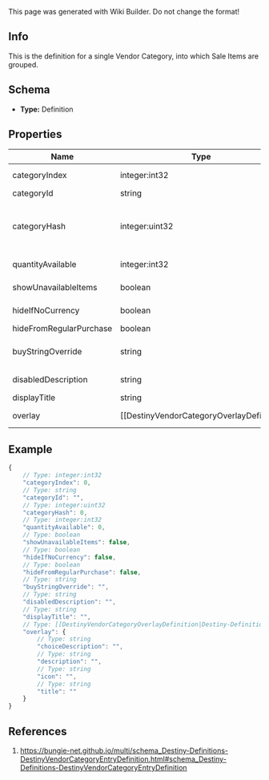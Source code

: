 <span class="wiki-builder">This page was generated with Wiki Builder. Do not change the format!</span>

## Info
This is the definition for a single Vendor Category, into which Sale Items are grouped.

## Schema
* **Type:** Definition

## Properties
Name | Type | Description
---- | ---- | -----------
categoryIndex | integer:int32 | The index of the category in the original category definitions for the vendor.
categoryId | string | The string identifier of the category.
categoryHash | integer:uint32 | The hashed identifier for the category.  (note that this is NOT pointing to a DestinyVendorCategoryDefinition,it's confusing but this is a sale item category in a vendor, not a categorization of vendors themselves)
quantityAvailable | integer:int32 | The amount of items that will be available when this category is shown.
showUnavailableItems | boolean | If items aren't up for sale in this category, should we still show them (greyed out)?
hideIfNoCurrency | boolean | If you don't have the currency required to buy items from this category, should the items be hidden?
hideFromRegularPurchase | boolean | True if this category doesn't allow purchases.
buyStringOverride | string | The localized string for making purchases from this category, if it is different from the vendor's string for purchasing.
disabledDescription | string | If the category is disabled, this is the localized description to show.
displayTitle | string | The localized title of the category.
overlay | [[DestinyVendorCategoryOverlayDefinition|Destiny-Definitions-DestinyVendorCategoryOverlayDefinition]]:Definition | If this category has an overlay prompt that should appear, this contains the details of that prompt.

## Example
```javascript
{
    // Type: integer:int32
    "categoryIndex": 0,
    // Type: string
    "categoryId": "",
    // Type: integer:uint32
    "categoryHash": 0,
    // Type: integer:int32
    "quantityAvailable": 0,
    // Type: boolean
    "showUnavailableItems": false,
    // Type: boolean
    "hideIfNoCurrency": false,
    // Type: boolean
    "hideFromRegularPurchase": false,
    // Type: string
    "buyStringOverride": "",
    // Type: string
    "disabledDescription": "",
    // Type: string
    "displayTitle": "",
    // Type: [[DestinyVendorCategoryOverlayDefinition|Destiny-Definitions-DestinyVendorCategoryOverlayDefinition]]:Definition
    "overlay": {
        // Type: string
        "choiceDescription": "",
        // Type: string
        "description": "",
        // Type: string
        "icon": "",
        // Type: string
        "title": ""
    }
}

```

## References
1. https://bungie-net.github.io/multi/schema_Destiny-Definitions-DestinyVendorCategoryEntryDefinition.html#schema_Destiny-Definitions-DestinyVendorCategoryEntryDefinition
